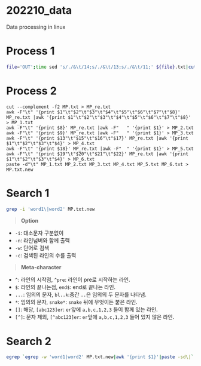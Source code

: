 # 202210_data
Data processing in linux


# Process 1
```bash
file='OUT';time sed 's/./&\t/14;s/./&\t/13;s/./&\t/11;' ${file}.txt|cut -f1-3|sed '1 i\Col1\tCol2\tCol3s' > ${file}.txt.tab
```

# Process 2
```
cut --complement -f2 MP.txt > MP_re.txt
awk -F"\t" '{print $1"\t"$2"\t"$3"\t"$4"\t"$5"\t"$6"\t"$7"\t"$8}' MP_re.txt |awk '{print $1"\t"$2"\t"$3"\t"$4"\t"$5"\t"$6"\t"$7"\t"$8}' > MP_1.txt
awk -F"\t" '{print $8}' MP_re.txt |awk -F"   " '{print $1}' > MP_2.txt
awk -F"\t" '{print $9}' MP_re.txt |awk -F"   " '{print $1}' > MP_3.txt
awk -F"\t" '{print $13"\t"$15"\t"$16"\t"$17}' MP_re.txt |awk '{print $1"\t"$2"\t"$3"\t"$4}' > MP_4.txt
awk -F"\t" '{print $18}' MP_re.txt |awk -F"  " '{print $1}' > MP_5.txt
awk -F"\t" '{print $19"\t"$20"\t"$21"\t"$22}' MP_re.txt |awk '{print $1"\t"$2"\t"$3"\t"$4}' > MP_6.txt
paste -d"\t" MP_1.txt MP_2.txt MP_3.txt MP_4.txt MP_5.txt MP_6.txt > MP.txt.new
```

# Search 1
```bash
grep -i 'word1\|word2' MP.txt.new
```
> **Option**
- `-i`: 대소문자 구분없이
- `-n`: 라인넘버와 함께 출력
- `-w`: 단어로 검색
- `-c`: 검색된 라인의 수를 출력

> **Meta-character**
- `^`: 라인의 시작점, `^pre`: 라인이 pre로 시작하는 라인.
- `$`: 라인의 끝나는점, `end$`: end로 끝나는 라인.
- `...`: 임의의 문자, `bl..k`:중간 `..`은 임의의 두 문자를 나타냄.
- `*`: 임의의 문자, `snake*`: `snake` 뒤에 무엇이든 붙은 라인.
- `[]`: 해당, `[abc123]er`: `er`앞에 `a,b,c,1,2,3` 들이 함께 있는 라인.
- `[^]`: 문자 제외, `[^abc123]er`: `er`앞에 `a,b,c,1,2,3` 들어 있지 않은 라인.


# Search 2
```bash
egrep `egrep -w 'word1|word2' MP.txt.new|awk '{print $1}'|paste -sd\|` MP.txt.new
```

